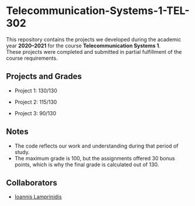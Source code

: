 # Telecommunication-Systems-1-TEL-302

This repository contains the projects we developed during the academic year **2020–2021** for the course **Telecommunication Systems 1**.  
These projects were completed and submitted in partial fulfillment of the course requirements.

## Projects and Grades

- Project 1: 130/130

- Project 2: 115/130

- Project 3: 90/130

## Notes
- The code reflects our work and understanding during that period of study.
- The maximum grade is 100, but the assignments offered 30 bonus points, which is why the final grade is calculated out of 130.

## Collaborators
- [Ioannis Lamprinidis](https://github.com/johnLampri)
